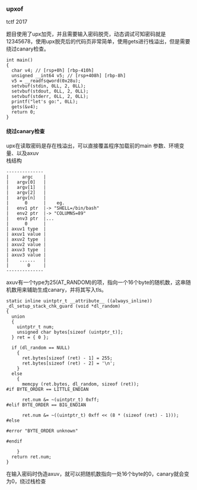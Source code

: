 ### upxof
tctf 2017

题目使用了upx加壳，并且需要输入密码脱壳，动态调试可知密码就是12345678，使用upx脱壳后的代码页非常简单，使用gets进行栈溢出，但是需要绕过canary检查。

	int main()
	{
	  char v4; // [rsp+0h] [rbp-410h]
	  unsigned __int64 v5; // [rsp+408h] [rbp-8h]
	  v5 = __readfsqword(0x28u);
	  setvbuf(stdin, 0LL, 2, 0LL);
	  setvbuf(stdout, 0LL, 2, 0LL);
	  setvbuf(stderr, 0LL, 2, 0LL);
	  printf("let's go:", 0LL);
	  gets(&v4);
	  return 0;
	}
	
#### 绕过canary检查  
upx在读取密码是存在栈溢出，可以直接覆盖程序加载前的main 参数、环境变量、以及axuv  
栈结构
    
    --------------
	|     argc    |
	|   argv[0]   |
	|   argv[1]   |
	|   argv[2]   |
	|   argv[n]   |
	|      0      |    eg.
	|   env1 ptr  |-> "SHELL=/bin/bash"
	|   env2 ptr  |-> "COLUMNS=89"
	|   env3 ptr  |...
	|      0      |
	| axuv1 type  |
	| axuv1 value |
	| axuv2 type  |
	| axuv2 value |
	| axuv3 type  |
	| axuv3 value |
	|    ......   |
	|       0     |
    --------------


axuv有一个type为25(AT_RANDOM)的项，指向一个16个byte的随机数，这串随机数用来辅助生成canary，并将其写入tls。  

	static inline uintptr_t __attribute__ ((always_inline))
	_dl_setup_stack_chk_guard (void *dl_random)
	{
	  union
	  {
	    uintptr_t num;
	    unsigned char bytes[sizeof (uintptr_t)];
	  } ret = { 0 };
	
	  if (dl_random == NULL)
	    {
	      ret.bytes[sizeof (ret) - 1] = 255;
	      ret.bytes[sizeof (ret) - 2] = '\n';
	    }
	  else
	    {
	      memcpy (ret.bytes, dl_random, sizeof (ret));
	#if BYTE_ORDER == LITTLE_ENDIAN
	
	      ret.num &= ~(uintptr_t) 0xff;
	#elif BYTE_ORDER == BIG_ENDIAN
	
	      ret.num &= ~((uintptr_t) 0xff << (8 * (sizeof (ret) - 1)));
	#else
	
	#error "BYTE_ORDER unknown"
	
	#endif
	
	    }
	  return ret.num;
	}
	
在输入密码时伪造axuv，就可以把随机数指向一处16个byte的0，canary就会变为0，绕过栈检查








